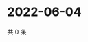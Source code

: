 # 2022-06-04

共 0 条

<!-- BEGIN WEIBO -->
<!-- 最后更新时间 Sat Jun 04 2022 11:06:52 GMT+0800 (China Standard Time) -->

<!-- END WEIBO -->
